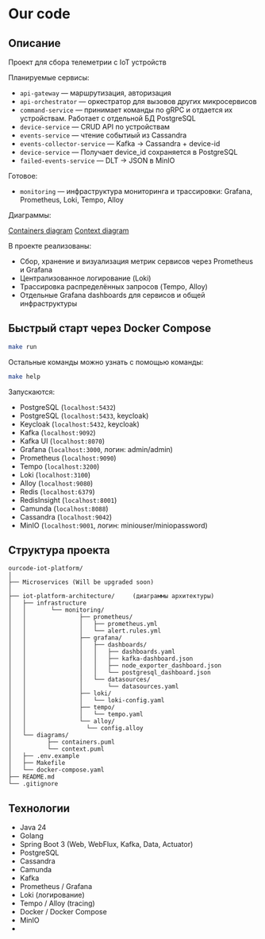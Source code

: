 # Our code

## Описание

Проект для сбора телеметрии с IoT устройств

Планируемые сервисы:

* `api-gateway` — маршрутизация, авторизация 
* `api-orchestrator` — оркестратор для вызовов других микросервисов
* `command-service` — принимает команды по gRPC и отдается их устройствам. Работает с отдельной БД PostgreSQL
* `device-service` — CRUD API по устройствам
* `events-service` — чтение событиый из Cassandra
* `events-collector-service` — Kafka -> Cassandra + device-id
* `device-service` — Получает device_id сохраняется в PostgreSQL
* `failed-events-service` — DLT -> JSON в MinIO

Готовое:

* `monitoring` — инфраструктура мониторинга и трассировки: Grafana, Prometheus, Loki, Tempo, Alloy

Диаграммы:

[Containers diagram](../diagrams/containers.puml)
[Context diagram](../diagrams/context.puml)

В проекте реализованы:

- Сбор, хранение и визуализация метрик сервисов через Prometheus и Grafana
- Централизованное логирование (Loki)
- Трассировка распределённых запросов (Tempo, Alloy)
- Отдельные Grafana dashboards для сервисов и общей инфраструктуры

## Быстрый старт через Docker Compose

```bash
make run
```

Остальные команды можно узнать с помощью команды:

```bash
make help 
```

Запускаются:

* PostgreSQL (`localhost:5432`)
* PostgreSQL (`localhost:5433`, keycloak) 
* Keycloak (`localhost:5432`, keycloak) 
* Kafka (`localhost:9092`)
* Kafka UI (`localhost:8070`)
* Grafana (`localhost:3000`, логин: admin/admin)
* Prometheus (`localhost:9090`)
* Tempo (`localhost:3200`)
* Loki (`localhost:3100`)
* Alloy (`localhost:9080`)
* Redis (`localhost:6379`)
* RedisInsight (`localhost:8001`)
* Camunda (`localhost:8088`)
* Cassandra (`localhost:9042`)
* MinIO (`localhost:9001`, логин: miniouser/miniopassword)

## Структура проекта

```
ourcode-iot-platform/
│
├── Microservices (Will be upgraded soon)
│  
├── iot-platform-architecture/     (диаграммы архитектуры)
│   ├── infrastructure
│   │       └── monitoring/
│   │               ├── prometheus/
│   │               │   ├── prometheus.yml
│   │               │   └── alert.rules.yml
│   │               ├── grafana/
│   │               │   ├── dashboards/
│   │               │   │   ├── dashboards.yaml
│   │               │   │   ├── kafka-dashboard.json
│   │               │   │   ├── node_exporter_dashboard.json
│   │               │   │   └── postgresql_dashboard.json
│   │               │   └── datasources/
│   │               │       └── datasources.yaml
│   │               ├── loki/
│   │               │   └── loki-config.yaml
│   │               ├── tempo/
│   │               │   └── tempo.yaml
│   │               └── alloy/
│   │                 └── config.alloy
│   └── diagrams/       
│          ├── containers.puml       
│          └── context.puml              
│   ├── .env.example
│   ├── Makefile
│   └── docker-compose.yaml   
├── README.md
└── .gitignore
```



## Технологии

* Java 24
* Golang
* Spring Boot 3 (Web, WebFlux, Kafka, Data, Actuator)
* PostgreSQL
* Cassandra
* Camunda
* Kafka
* Prometheus / Grafana
* Loki (логирование)
* Tempo / Alloy (tracing)
* Docker / Docker Compose
* MinIO
*

